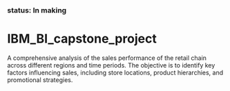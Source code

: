 ### status: In making

# IBM_BI_capstone_project

A comprehensive analysis of the sales performance of the retail chain across different regions and time periods. The objective is to identify key factors influencing sales, including store locations, product hierarchies, and promotional strategies.









